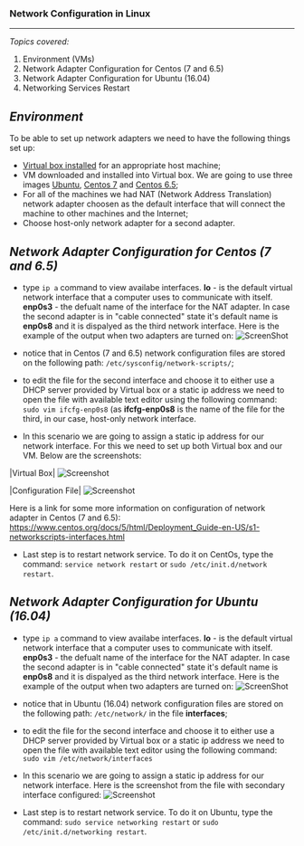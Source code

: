 ### **Network Configuration in Linux** ###
-------
*Topics covered:*

1. Environment (VMs)
2. Network Adapter Configuration for Centos (7 and 6.5)
3. Network Adapter Configuration for Ubuntu (16.04)
4. Networking Services Restart

***Environment***
-------------
To be able to set up network adapters we need to have the following things set up:
 * [Virtual box installed](https://www.google.com) for an appropriate host machine;
 * VM downloaded and installed into Virtual box. We are going to use three images [Ubuntu](https://www.ubuntu.com/download), [Centos 7](http://isoredirect.centos.org/centos/7/isos/x86_64/CentOS-7-x86_64-Minimal-1611.iso) and [Centos 6.5](http://mirror.nsc.liu.se/centos-store/6.5/isos/x86_64/);
 * For all of the machines we had NAT (Network Address Translation) network adapter choosen as the default interface that will connect the machine to other machines and the Internet;
 * Choose host-only network adapter for a second adapter.

***Network Adapter Configuration for Centos (7 and 6.5)***
-------------
 * type ```ip a``` command to view availabe interfaces. **lo** - is the default virtual network interface that a computer uses to communicate with itself. **enp0s3** - the defualt name of the interface for the NAT adapter. In case the second adapter is in "cable connected" state it's default name is **enp0s8** and it is dispalyed as the third network interface.
 Here is the example of the output when two adapters are turned on:
 ![ScreenShot](https://github.com/irynadiudiuk/Linux_Fundamentals/blob/master/Screen%20Shot%202017-07-25%20at%2000.24.00.png)
 
 * notice that in Centos (7 and 6.5) network configuration files are stored on the following path: 
 ```/etc/sysconfig/network-scripts/```;
 * to edit the file for the second interface and choose it to either use a DHCP server provided by Virtual box or a static ip address we need to open the file with available text editor using the following command: ``` sudo vim ifcfg-enp0s8``` (as **ifcfg-enp0s8** is the name of the file for the third, in our case, host-only network interface. 
 * In this scenario we are going to assign a static ip address for our network interface. For this we need to set up both Virtual box and our VM. Below are the screenshots:  
 
 
|Virtual Box|
![Screenshot](https://github.com/irynadiudiuk/Linux_Fundamentals/blob/master/Screen%20Shot%202017-07-25%20at%2000.34.52.png) 

|Configuration File| 
![Screenshot](https://github.com/irynadiudiuk/Linux_Fundamentals/blob/master/Screen%20Shot%202017-07-25%20at%2000.36.44.png) 

Here is a link for some more information on configuration of network adapter in Centos (7 and 6.5):
https://www.centos.org/docs/5/html/Deployment_Guide-en-US/s1-networkscripts-interfaces.html


* Last step is to restart network service. To do it on CentOs, type the command:  ```service network restart``` or ```sudo /etc/init.d/network restart```.




***Network Adapter Configuration for Ubuntu (16.04)***
-------------
 * type ```ip a``` command to view availabe interfaces. **lo** - is the default virtual network interface that a computer uses to communicate with itself. **enp0s3** - the defualt name of the interface for the NAT adapter. In case the second adapter is in "cable connected" state it's default name is **enp0s8** and it is dispalyed as the third network interface.
 Here is the example of the output when two adapters are turned on:
 ![ScreenShot](https://github.com/irynadiudiuk/Linux_Fundamentals/blob/master/Screen%20Shot%202017-07-25%20at%2009.46.48.png)
 
 * notice that in Ubuntu (16.04) network configuration files are stored on the following path: 
 ```/etc/network/``` in the file **interfaces**;
 * to edit the file for the second interface and choose it to either use a DHCP server provided by Virtual box or a static ip address we need to open the file with available text editor using the following command: ``` sudo vim /etc/network/interfaces``` 
 * In this scenario we are going to assign a static ip address for our network interface. Here is the screenshot from the file with secondary interface configured:
 ![Screenshot](https://github.com/irynadiudiuk/Linux_Fundamentals/blob/master/Screen%20Shot%202017-07-25%20at%2009.54.44.png) 

* Last step is to restart network service. To do it on Ubuntu, type the command:  ```sudo service networking restart``` or ```sudo /etc/init.d/networking restart```.
